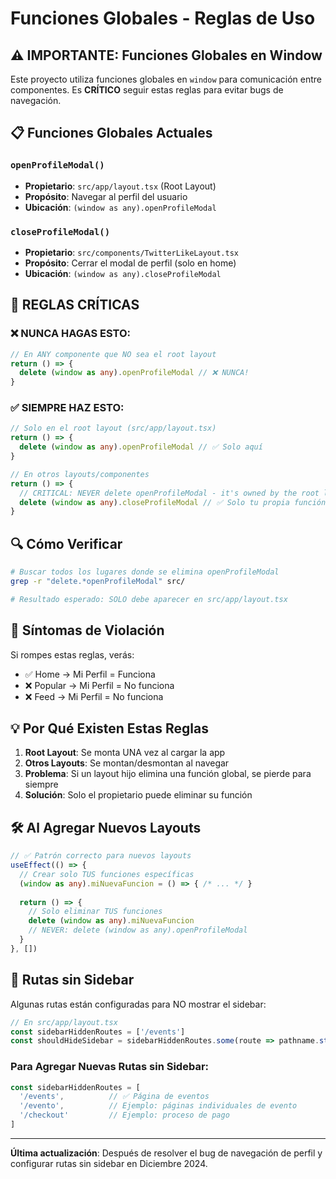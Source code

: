 # Funciones Globales - Reglas de Uso

## ⚠️ IMPORTANTE: Funciones Globales en Window

Este proyecto utiliza funciones globales en `window` para comunicación entre componentes. Es **CRÍTICO** seguir estas reglas para evitar bugs de navegación.

## 📋 Funciones Globales Actuales

### `openProfileModal()`
- **Propietario**: `src/app/layout.tsx` (Root Layout)
- **Propósito**: Navegar al perfil del usuario
- **Ubicación**: `(window as any).openProfileModal`

### `closeProfileModal()`
- **Propietario**: `src/components/TwitterLikeLayout.tsx`
- **Propósito**: Cerrar el modal de perfil (solo en home)
- **Ubicación**: `(window as any).closeProfileModal`

## 🚨 REGLAS CRÍTICAS

### ❌ NUNCA HAGAS ESTO:
```typescript
// En ANY componente que NO sea el root layout
return () => {
  delete (window as any).openProfileModal // ❌ NUNCA!
}
```

### ✅ SIEMPRE HAZ ESTO:
```typescript
// Solo en el root layout (src/app/layout.tsx)
return () => {
  delete (window as any).openProfileModal // ✅ Solo aquí
}

// En otros layouts/componentes
return () => {
  // CRITICAL: NEVER delete openProfileModal - it's owned by the root layout!
  delete (window as any).closeProfileModal // ✅ Solo tu propia función
}
```

## 🔍 Cómo Verificar

```bash
# Buscar todos los lugares donde se elimina openProfileModal
grep -r "delete.*openProfileModal" src/

# Resultado esperado: SOLO debe aparecer en src/app/layout.tsx
```

## 🐛 Síntomas de Violación

Si rompes estas reglas, verás:
- ✅ Home → Mi Perfil = Funciona
- ❌ Popular → Mi Perfil = No funciona
- ❌ Feed → Mi Perfil = No funciona

## 💡 Por Qué Existen Estas Reglas

1. **Root Layout**: Se monta UNA vez al cargar la app
2. **Otros Layouts**: Se montan/desmontan al navegar
3. **Problema**: Si un layout hijo elimina una función global, se pierde para siempre
4. **Solución**: Solo el propietario puede eliminar su función

## 🛠️ Al Agregar Nuevos Layouts

```typescript
// ✅ Patrón correcto para nuevos layouts
useEffect(() => {
  // Crear solo TUS funciones específicas
  (window as any).miNuevaFuncion = () => { /* ... */ }
  
  return () => {
    // Solo eliminar TUS funciones
    delete (window as any).miNuevaFuncion
    // NEVER: delete (window as any).openProfileModal
  }
}, [])
```

## 🚫 Rutas sin Sidebar

Algunas rutas están configuradas para NO mostrar el sidebar:

```typescript
// En src/app/layout.tsx
const sidebarHiddenRoutes = ['/events']
const shouldHideSidebar = sidebarHiddenRoutes.some(route => pathname.startsWith(route))
```

### Para Agregar Nuevas Rutas sin Sidebar:
```typescript
const sidebarHiddenRoutes = [
  '/events',          // ✅ Página de eventos
  '/evento',          // Ejemplo: páginas individuales de evento
  '/checkout'         // Ejemplo: proceso de pago
]
```

---

**Última actualización**: Después de resolver el bug de navegación de perfil y configurar rutas sin sidebar en Diciembre 2024.